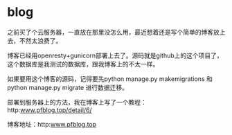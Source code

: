 # blog

之前买了个云服务器，一直放在那里没怎么用，最近想着还是写个简单的博客放上去，不然太浪费了。

博客已经用openresty+gunicorn部署上去了。源码就是github上的这个项目了，这个数据库是我测试的数据库，跟我博客上的不太一样。

如果要用这个博客的源码，记得要先python manage.py makemigrations 和 python manage.py migrate 进行数据迁移。

部署到服务器上的方法，我在博客上写了一个教程：http:www.pfblog.top/detail/6/

博客地址：http:www.pfblog.top
